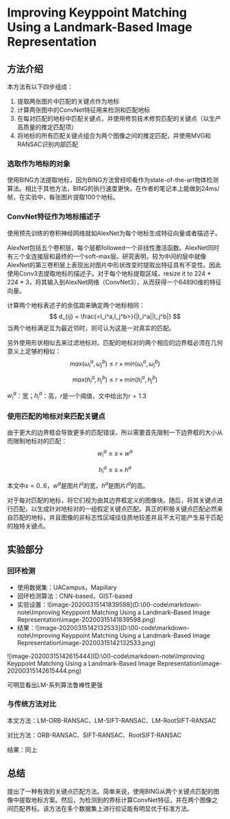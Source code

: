 # Improving Keyppoint Matching Using a Landmark-Based Image Representation

## 方法介绍

本方法有以下四步组成：

1. 提取两张图片中匹配的关键点作为地标
2. 计算两张图中的ConvNet特征用来检测和匹配地标
3. 在每对匹配的地标中匹配关键点，并使用修剪技术修剪匹配的关键点（以生产高质量的推定匹配项）
4. 将地标的所有匹配关键点组合为两个图像之间的推定匹配，并使用MVG和RANSAC识别内部匹配

### 选取作为地标的对象

使用BING方法提取地标，因为BING方法曾经呗看作为state-of-the-art物体检测算法。相比于其他方法，BING的执行速度更快，在作者的笔记本上能做到24ms/帧，在实验中，每张图片提取100个地标。

### ConvNet特征作为地标描述子

使用预先训练的卷积神经网络就如AlexNet为每个地标生成特征向量或者描述子。

AlexNet包括五个卷积层，每个层都followed一个非线性激活函数。AlexNet同时有三个全连接层和最终的一个soft-max层。研究表明，较为中间的层中就像AlexNet的第三卷积层上表现出对图片中形状改变时提取出特征具有不变性。因此使用Conv3去提取地标的描述子。对于每个地标提取区域，resize it to 224 * 224 * 3，将其输入到AlexNet网络（ConvNet3），从而获得一个64890维的特征向量。



计算两个地标表述子的余弦距来确定两个地标相同：
$$
d_{ij} = \frac{<l_i^a,l_j^b>}{|l_i^a||l_j^b|}
$$
当两个地标满足互为最近邻时，则可认为这是一对真实的匹配。

另外使用形状相似去来过滤地标对。匹配的地标对的两个相应的边界框必须在几何意义上足够的相似：
$$
max(\omega_i^a,\omega_j^b) \leq r \times min(\omega_i^a,\omega_j^b)
$$

$$
max(h_i^a,h_j^b) \leq r \times min(h_i^a,h_j^b)
$$

$w_i^a$：宽；$h_i^a$：高，$r$是一个阈值，文中给出为$r = 1.3$

### 使用匹配的地标对来匹配关键点

由于更大的边界框会导致更多的匹配错误，所以需要首先限制一下边界框的大小从而限制地标对的匹配：
$$
w_i^a \leq s \times w^a
$$

$$
h_i^a \leq s \times h^a
$$

本文中$s=0..6$，$w^a$是图片$I^a$的宽，$h^a$是图片$I^a$的高。

对于每对匹配的地标，将它们视为由其边界框定义的图像块。随后，将其关键点进行匹配，以生成针对地标对的一组假定关键点匹配。真正的积极关键点匹配必然来自匹配的地标，并且图像的非标志性区域往往质地较差并且不太可能产生易于匹配的独特关键点。



## 实验部分

### 回环检测

* 使用数据集：UACampus，Mapillary
* 回环检测算法：CNN-based，GIST-based
* 实验设置：![image-20200315141839598](D:\00-code\markdown-note\Improving Keyppoint Matching Using a Landmark-Based Image Representation\image-20200315141839598.png)
* 结果：![image-20200315142132533](D:\00-code\markdown-note\Improving Keyppoint Matching Using a Landmark-Based Image Representation\image-20200315142132533.png)

![image-20200315142615444](D:\00-code\markdown-note\Improving Keyppoint Matching Using a Landmark-Based Image Representation\image-20200315142615444.png)

可明显看出LM-系列算法鲁棒性更强

### 与传统方法对比

本文方法：LM-ORB-RANSAC、LM-SIFT-RANSAC、LM-RootSIFT-RANSAC

对比方法：ORB-RANSAC、SIFT-RANSAC、RootSIFT-RANSAC

结果：同上

## 总结

提出了一种有效的关键点匹配方法。简单来说，使用BING从两个关键点匹配的图像中提取地标方案。然后，为检测到的界标计算ConvNet特征，并在两个图像之间匹配界标。该方法在多个数据集上进行验证能有明显优于标准方法。
